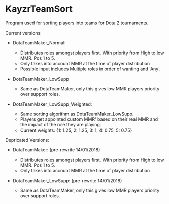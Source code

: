 # KayzrTeamSort
Program used for sorting players into teams for Dota 2 tournaments.

Current versions:

  * DotaTeamMaker_Normal:
    * Distributes roles amongst players first. With priority from High to low MMR. Pos 1 to 5.
    * Only takes into account MMR at the time of player distribution
    * Possible input includes Multiple roles in order of wanting and 'Any'.

  * DotaTeamMaker_LowSupp
    * Same as DotaTeamMaker, only this gives low MMR players priority over support roles.

  * DotaTeamMaker_LowSupp_Weighted:
    * Same sorting algorithm as DotaTeamMaker_LowSupp.
    * Players get appointed custom MMR' based on their real MMR and the impact of the role they are playing.
    * Current weights: {1: 1.25, 2: 1.25, 3: 1, 4: 0.75, 5: 0.75}

Depricated Versions:

  * DotaTeamMaker: (pre-rewrite 14/01/2018)
    * Distributes roles amongst players first. With priority from High to low MMR. Pos 1 to 5.
    * Only takes into account MMR at the time of player distribution

  * DotaTeamMaker_LowSupp: (pre-rewrite 14/01/2018)
    * Same as DotaTeamMaker, only this gives low MMR players priority over support roles.
